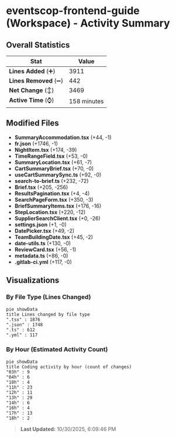 # eventscop-frontend-guide (Workspace) - Activity Summary 

## Overall Statistics

| Stat                   | Value                                                             |
| ---------------------- | ----------------------------------------------------------------- |
| **Lines Added** (➕)   | 3911                                          |
| **Lines Removed** (➖) | 442                                        |
| **Net Change** (↕)    | 3469                |
| **Active Time** (⌚)   | 158 minutes |


## Modified Files
- **SummaryAccommodation.tsx** (+44, -1)
- **fr.json** (+1746, -1)
- **NightItem.tsx** (+174, -39)
- **TimeRangeField.tsx** (+53, -0)
- **SummaryLocation.tsx** (+61, -7)
- **CartSummaryBrief.tsx** (+70, -0)
- **useCartSummarySync.ts** (+92, -0)
- **search-to-brief.ts** (+232, -72)
- **Brief.tsx** (+205, -256)
- **ResultsPagination.tsx** (+4, -4)
- **SearchPageForm.tsx** (+350, -3)
- **BriefSummaryItems.tsx** (+176, -16)
- **StepLocation.tsx** (+220, -12)
- **SupplierSearchClient.tsx** (+0, -26)
- **settings.json** (+1, -0)
- **DatePicker.tsx** (+49, -2)
- **TeamBuildingDate.tsx** (+45, -2)
- **date-utils.ts** (+130, -0)
- **ReviewCard.tsx** (+56, -1)
- **metadata.ts** (+86, -0)
- **.gitlab-ci.yml** (+117, -0)

## Visualizations

### By File Type (Lines Changed)

```mermaid
pie showData
title Lines changed by file type
".tsx" : 1876
".json" : 1748
".ts" : 612
".yml" : 117
```

### By Hour (Estimated Activity Count)

```mermaid
pie showData
title Coding activity by hour (count of changes)
"03h" : 9
"04h" : 6
"10h" : 4
"11h" : 23
"12h" : 11
"13h" : 29
"14h" : 6
"16h" : 4
"17h" : 13
"18h" : 2
```


> **Last Updated:** 10/30/2025, 6:09:46 PM